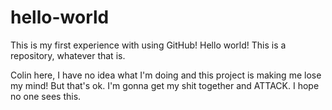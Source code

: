 # hello-world

This is my first experience with using GitHub! Hello world! This is a repository, whatever that is.

Colin here, I have no idea what I'm doing and this project is making me lose my mind! But that's ok.
I'm gonna get my shit together and ATTACK. I hope no one sees this.
